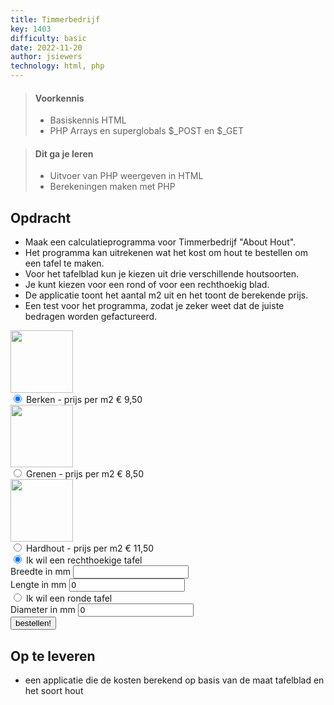 ```yaml
---
title: Timmerbedrijf
key: 1403
difficulty: basic
date: 2022-11-20
author: jsiewers
technology: html, php
---
```



> #### Voorkennis
> * Basiskennis HTML
> * PHP Arrays en superglobals $_POST en $_GET

> #### Dit ga je leren
> * Uitvoer van PHP weergeven in HTML
> * Berekeningen maken met PHP


## Opdracht
* Maak een calculatieprogramma voor Timmerbedrijf "About Hout".
* Het programma kan uitrekenen wat het kost om hout te bestellen om een tafel te maken.
* Voor het tafelblad kun je kiezen uit drie verschillende houtsoorten. 
* Je kunt kiezen voor een rond of voor een rechthoekig blad. 
* De applicatie toont het aantal m2 uit en het toont de berekende prijs.
* Een test voor het programma, zodat je zeker weet dat de juiste bedragen worden gefactureerd.

<div class="html">

<div>
  <img style="width:100px;display:block;" src="https://static.edutorial.nl/php/hout/berken.jpg">
  <input type="radio" name="hout" id="berken" value="9.50" checked>
  <label for="berken">
      Berken - prijs per m2 &euro; 9,50
  </label>
</div>
<div>
  <img style="width:100px;display:block;" src="https://static.edutorial.nl/php/hout/grenen.jpg">
  <input type="radio" name="hout" id="grenen" value="8.50">
  <label for="grenen">
      Grenen - prijs per m2 &euro; 8,50
  </label>
</div>
<div>
  <img style="width:100px;display:block;" src="https://static.edutorial.nl/php/hout/hardhout.jpg">
  <input type="radio" name="hout" id="hardhout" value="11.50">
  <label for="hardhout">
      Hardhout - prijs per m2 &euro; 11,50
  </label>
</div>
<div>
<input type="radio" name="formaat" id="rechthoekig" value="rechthoekig" checked>
  <label for="rechthoekig">
      Ik wil een rechthoekige tafel
  </label>
</div>

<div>
  <label for="breedte">Breedte in mm</label>
  <input type="number" name="breedte" id="breedte" value="">
</div>
<div>
  <label for="lengte">Lengte in mm</label>
  <input type="number" name="lengte" id="lengte" value="0">
</div>
<div>
<input type="radio" name="formaat" id="rond" value="rond">
  <label for="rond">
      Ik wil een ronde tafel
  </label>
</div><div>
  <label for="diameter">Diameter in mm</label>
  <input type="number" name="diameter" id="diameter" value="0">
</div>
<div>
  <input type="submit" value="bestellen!">
</div>
</div>

## Op te leveren
* een applicatie die de kosten berekend op basis van de maat tafelblad en het soort hout  

